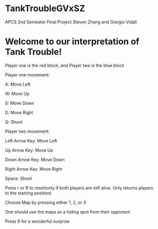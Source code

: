 # TankTroubleGVxSZ
APCS 2nd Semester Final Project Steven Zhang and Giorgio Vidali

<h1>Welcome to our interpretation of Tank Trouble!</h1>

<body>

Player one is the red block, and Player two is the blue block

Player one movement:

A: Move Left

W: Move Up

S: Move Down

D: Move Right

Q: Shoot

Player two movement:

Left Arrow Key: Move Left

Up Arrow Key: Move Up

Down Arrow Key: Move Down

Right Arrow Key: Move Right

Space: Shoot

Press r or R to reset(only if both players are still alive. Only returns players to the starting position)

Choose Map by pressing either 1, 2, or 3

One should use the maps as a hiding spot from their opponent

Press 9 for a wonderful surprise






</body>
